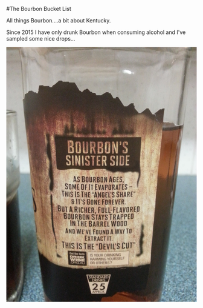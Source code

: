 #The Bourbon Bucket List

All things Bourbon....a bit about Kentucky.

Since 2015 I have only drunk Bourbon when consuming alcohol and I've sampled some nice drops...

![Bourbons sinister side](images/20160506_193004.jpg)
